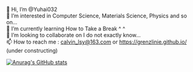 👋 Hi, I’m @Yuhai032<br>
👀 I’m interested in Computer Science, Materials Science, Physics and so on...<br>
🌱 I’m currently learning How to Take a Break ^ ^<br>
💞️ I’m looking to collaborate on I do not exactly know...<br>
📫 How to reach me : calvin_lsy@163.com  or  https://grenzlinie.github.io/ (under constructing) <br>

[![Anurag's GitHub stats](https://github-readme-stats.vercel.app/api?username=Grenzlinie)](https://github.com/anuraghazra/github-readme-stats)

